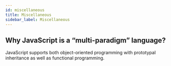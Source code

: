 ```yaml
---
id: miscellaneous
title: Miscellaneous
sidebar_label: Miscellaneous
---
```


## Why JavaScript is a “multi-paradigm” language?

JavaScript supports both object-oriented programming with prototypal inheritance as well as functional programming.